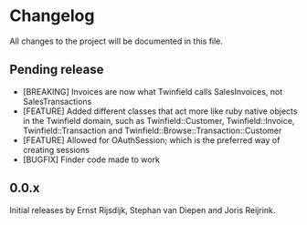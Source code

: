# Changelog

All changes to the project will be documented in this file.

## Pending release

* [BREAKING] Invoices are now what Twinfield calls SalesInvoices, not SalesTransactions
* [FEATURE] Added different classes that act more like ruby native objects in the Twinfield domain, such as Twinfield::Customer, Twinfield::Invoice, Twinfield::Transaction and Twinfield::Browse::Transaction::Customer
* [FEATURE] Allowed for OAuthSession; which is the preferred way of creating sessions
* [BUGFIX] Finder code made to work

## 0.0.x

Initial releases by Ernst Rijsdijk, Stephan van Diepen and Joris Reijrink.